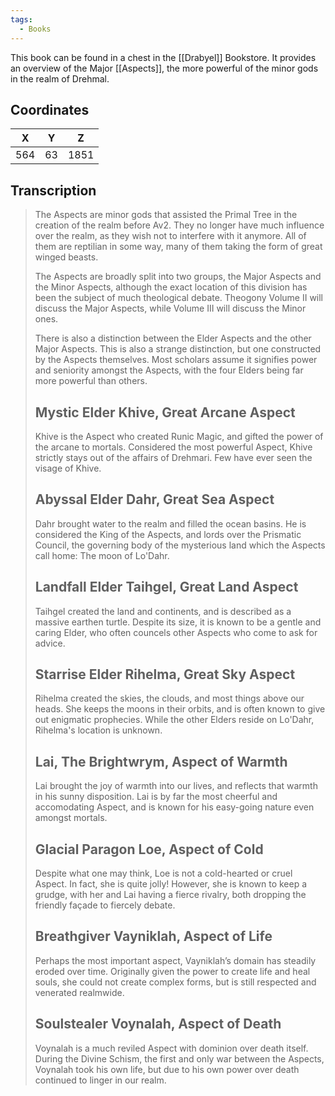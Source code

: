 ```yaml
---
tags:
  - Books
---
```


This book can be found in a chest in the [[Drabyel]] Bookstore. It provides an overview of the Major [[Aspects]], the more powerful of the minor gods in the realm of Drehmal.

## Coordinates
| **X** | **Y** | **Z** |
| :---: | :---: | :---: |
|  564  |  63   | 1851  |

## Transcription
> The Aspects are minor gods that assisted the Primal Tree in the creation of the realm before Av2. They no longer have much influence over the realm, as they wish not to interfere with it anymore. All of them are reptilian in some way, many of them taking the form of great winged beasts.
>
> The Aspects are broadly split into two groups, the Major Aspects and the Minor Aspects, although the exact location of this division has been the subject of much theological debate. Theogony Volume II will discuss the Major Aspects, while Volume III will discuss the Minor ones.
>
> There is also a distinction between the Elder Aspects and the other Major Aspects. This is also a strange distinction, but one constructed by the Aspects themselves. Most scholars assume it signifies power and seniority amongst the Aspects, with the four Elders being far more powerful than others.
>
> Mystic Elder Khive, Great Arcane Aspect
> -------------------
> Khive is the Aspect who created Runic Magic, and gifted the power of the arcane to mortals. Considered the most powerful Aspect, Khive strictly stays out of the affairs of Drehmari. Few have ever seen the visage of Khive.
>
> Abyssal Elder Dahr, Great Sea Aspect
> -------------------
> Dahr brought water to the realm and filled the ocean basins. He is considered the King of the Aspects, and lords over the Prismatic Council, the governing body of the mysterious land which the Aspects call home: The moon of Lo'Dahr.
>
> Landfall Elder Taihgel, Great Land Aspect
> -------------------
> Taihgel created the land and continents, and is described as a massive earthen turtle. Despite its size, it is known to be a gentle and caring Elder, who often councels other Aspects who come to ask for advice.
>
> Starrise Elder Rihelma, Great Sky Aspect
> -------------------
> Rihelma created the skies, the clouds, and most things above our heads. She keeps the moons in their orbits, and is often known to give out enigmatic prophecies. While the other Elders reside on Lo'Dahr, Rihelma's location is unknown.
>
> Lai, The Brightwrym, Aspect of Warmth
> -------------------
> Lai brought the joy of warmth into our lives, and reflects that warmth in his sunny disposition. Lai is by far the most cheerful and accomodating Aspect, and is known for his easy-going nature even amongst mortals.
>
> Glacial Paragon Loe, Aspect of Cold
> -------------------
> Despite what one may think, Loe is not a cold-hearted or cruel Aspect. In fact, she is quite jolly! However, she is known to keep a grudge, with her and Lai having a fierce rivalry, both dropping the friendly façade to fiercely debate.
>
> Breathgiver Vayniklah, Aspect of Life
> -------------------
> Perhaps the most important aspect, Vayniklah’s domain has steadily eroded over time. Originally given the power to create life and heal souls, she could not create complex forms, but is still respected and venerated realmwide.
>
> Soulstealer Voynalah, Aspect of Death
> -------------------
> Voynalah is a much reviled Aspect with dominion over death itself. During the Divine Schism, the first and only war between the Aspects, Voynalah took his own life, but due to his own power over death continued to linger in our realm.

